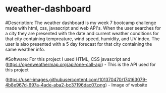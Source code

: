 # weather-dashboard

#Description:
The weather dashboard is my week 7 bootcamp challenge made with html, css, javascript and web API's.
When the user searches for a city they are presented with the date and current weather conditions for that city containing tempreature, wind speed, humidity, and UV index.
The user is also presented with a 5 day forecast for that city containing the same weather info.

#Software: 
For this project I used HTML, CSS javascript and (https://openweathermap.org/api/one-call-api) - This is the API used for this project

(https://user-images.githubusercontent.com/101370470/174163079-4b8e967d-697a-4ade-aba2-bc37196dac07.png) - Image of website
